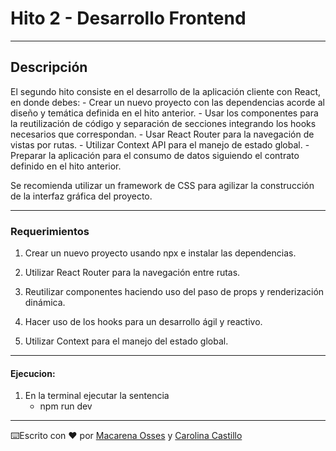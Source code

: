 # Hito 2 - Desarrollo Frontend

---

## Descripción

El segundo hito consiste en el desarrollo de la aplicación cliente con React, en donde debes:
    - Crear un nuevo proyecto con las dependencias acorde al diseño y temática definida en el hito anterior.
    - Usar los componentes para la reutilización de código y separación de secciones integrando los hooks necesarios que correspondan.
    - Usar React Router para la navegación de vistas por rutas.
    - Utilizar Context API para el manejo de estado global.
    - Preparar la aplicación para el consumo de datos siguiendo el contrato definido en el hito anterior.

Se recomienda utilizar un framework de CSS para agilizar la construcción de la interfaz
gráfica del proyecto.

---

### Requerimientos

1. Crear un nuevo proyecto usando npx e instalar las dependencias.

2. Utilizar React Router para la navegación entre rutas.

3. Reutilizar componentes haciendo uso del paso de props y renderización dinámica.

4. Hacer uso de los hooks para un desarrollo ágil y reactivo.

5. Utilizar Context para el manejo del estado global.

---

#### Ejecucion:

1. En la terminal ejecutar la sentencia
   - npm run dev

---

⌨️Escrito con ❤️ por [Macarena Osses](https://github.com/Makaosva) y [Carolina Castillo](https://github.com/Carolina2024)